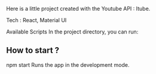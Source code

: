 Here is a little project created with the Youtube API : Itube.

Tech : React, Material UI

Available Scripts
In the project directory, you can run:

## How to start ?

npm start
Runs the app in the development mode.
